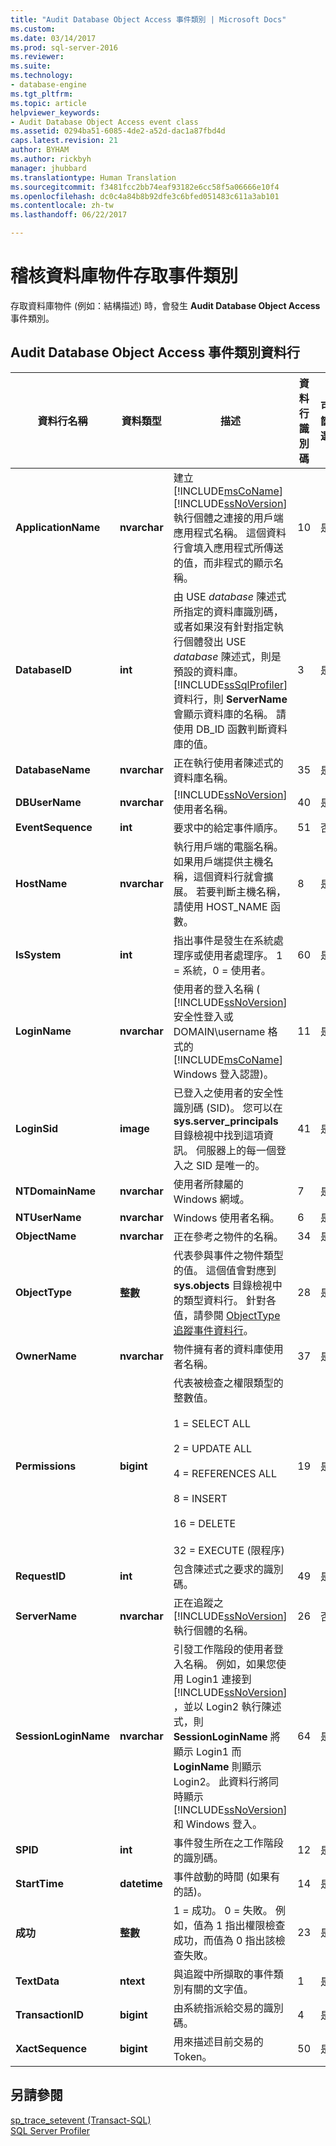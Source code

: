 ```yaml
---
title: "Audit Database Object Access 事件類別 | Microsoft Docs"
ms.custom: 
ms.date: 03/14/2017
ms.prod: sql-server-2016
ms.reviewer: 
ms.suite: 
ms.technology:
- database-engine
ms.tgt_pltfrm: 
ms.topic: article
helpviewer_keywords:
- Audit Database Object Access event class
ms.assetid: 0294ba51-6085-4de2-a52d-dac1a87fbd4d
caps.latest.revision: 21
author: BYHAM
ms.author: rickbyh
manager: jhubbard
ms.translationtype: Human Translation
ms.sourcegitcommit: f3481fcc2bb74eaf93182e6cc58f5a06666e10f4
ms.openlocfilehash: dc0c4a84b8b92dfe3c6bfed051483c611a3ab101
ms.contentlocale: zh-tw
ms.lasthandoff: 06/22/2017

---
```

# <a name="audit-database-object-access-event-class"></a>稽核資料庫物件存取事件類別
  存取資料庫物件 (例如：結構描述) 時，會發生 **Audit Database Object Access** 事件類別。  
  
## <a name="audit-database-object-access-event-class-data-columns"></a>Audit Database Object Access 事件類別資料行  
  
|資料行名稱|資料類型|描述|資料行識別碼|可篩選|  
|----------------------|---------------|-----------------|---------------|----------------|  
|**ApplicationName**|**nvarchar**|建立 [!INCLUDE[msCoName](../../includes/msconame-md.md)] [!INCLUDE[ssNoVersion](../../includes/ssnoversion-md.md)]執行個體之連接的用戶端應用程式名稱。 這個資料行會填入應用程式所傳送的值，而非程式的顯示名稱。|10|是|  
|**DatabaseID**|**int**|由 USE *database* 陳述式所指定的資料庫識別碼，或者如果沒有針對指定執行個體發出 USE *database* 陳述式，則是預設的資料庫。 [!INCLUDE[ssSqlProfiler](../../includes/sssqlprofiler-md.md)] 資料行，則 **ServerName** 會顯示資料庫的名稱。 請使用 DB_ID 函數判斷資料庫的值。|3|是|  
|**DatabaseName**|**nvarchar**|正在執行使用者陳述式的資料庫名稱。|35|是|  
|**DBUserName**|**nvarchar**|[!INCLUDE[ssNoVersion](../../includes/ssnoversion-md.md)] 使用者名稱。|40|是|  
|**EventSequence**|**int**|要求中的給定事件順序。|51|否|  
|**HostName**|**nvarchar**|執行用戶端的電腦名稱。 如果用戶端提供主機名稱，這個資料行就會擴展。 若要判斷主機名稱，請使用 HOST_NAME 函數。|8|是|  
|**IsSystem**|**int**|指出事件是發生在系統處理序或使用者處理序。 1 = 系統，0 = 使用者。|60|是|  
|**LoginName**|**nvarchar**|使用者的登入名稱 ( [!INCLUDE[ssNoVersion](../../includes/ssnoversion-md.md)] 安全性登入或 DOMAIN\username 格式的 [!INCLUDE[msCoName](../../includes/msconame-md.md)] Windows 登入認證)。|11|是|  
|**LoginSid**|**image**|已登入之使用者的安全性識別碼 (SID)。 您可以在 **sys.server_principals** 目錄檢視中找到這項資訊。 伺服器上的每一個登入之 SID 是唯一的。|41|是|  
|**NTDomainName**|**nvarchar**|使用者所隸屬的 Windows 網域。|7|是|  
|**NTUserName**|**nvarchar**|Windows 使用者名稱。|6|是|  
|**ObjectName**|**nvarchar**|正在參考之物件的名稱。|34|是|  
|**ObjectType**|**整數**|代表參與事件之物件類型的值。 這個值會對應到 **sys.objects** 目錄檢視中的類型資料行。 針對各值，請參閱 [ObjectType 追蹤事件資料行](../../relational-databases/event-classes/objecttype-trace-event-column.md)。|28|是|  
|**OwnerName**|**nvarchar**|物件擁有者的資料庫使用者名稱。|37|是|  
|**Permissions**|**bigint**|代表被檢查之權限類型的整數值。<br /><br /> 1 = SELECT ALL<br /><br /> 2 = UPDATE ALL<br /><br /> 4 = REFERENCES ALL<br /><br /> 8 = INSERT<br /><br /> 16 = DELETE<br /><br /> 32 = EXECUTE (限程序)|19|是|  
|**RequestID**|**int**|包含陳述式之要求的識別碼。|49|是|  
|**ServerName**|**nvarchar**|正在追蹤之 [!INCLUDE[ssNoVersion](../../includes/ssnoversion-md.md)] 執行個體的名稱。|26|否|  
|**SessionLoginName**|**nvarchar**|引發工作階段的使用者登入名稱。 例如，如果您使用 Login1 連接到 [!INCLUDE[ssNoVersion](../../includes/ssnoversion-md.md)] ，並以 Login2 執行陳述式，則 **SessionLoginName** 將顯示 Login1 而 **LoginName** 則顯示 Login2。 此資料行將同時顯示 [!INCLUDE[ssNoVersion](../../includes/ssnoversion-md.md)] 和 Windows 登入。|64|是|  
|**SPID**|**int**|事件發生所在之工作階段的識別碼。|12|是|  
|**StartTime**|**datetime**|事件啟動的時間 (如果有的話)。|14|是|  
|**成功**|**整數**|1 = 成功。 0 = 失敗。 例如，值為 1 指出權限檢查成功，而值為 0 指出該檢查失敗。|23|是|  
|**TextData**|**ntext**|與追蹤中所擷取的事件類別有關的文字值。|1|是|  
|**TransactionID**|**bigint**|由系統指派給交易的識別碼。|4|是|  
|**XactSequence**|**bigint**|用來描述目前交易的 Token。|50|是|  
  
## <a name="see-also"></a>另請參閱  
 [sp_trace_setevent &#40;Transact-SQL&#41;](../../relational-databases/system-stored-procedures/sp-trace-setevent-transact-sql.md)   
 [SQL Server Profiler](../../tools/sql-server-profiler/sql-server-profiler.md)  
  
  
